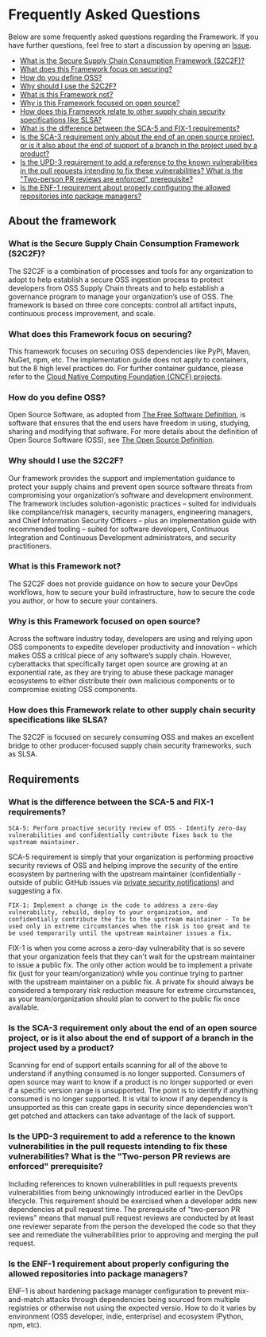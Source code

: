 # Frequently Asked Questions

Below are some frequently asked questions regarding the Framework. If you have further questions, feel free to start a discussion by opening an [Issue](https://github.com/ossf/s2c2f/issues).

- [What is the Secure Supply Chain Consumption Framework (S2C2F)?](#what-is-the-secure-supply-chain-consumption-framework-s2c2f)
- [What does this Framework focus on securing?](#what-does-this-framework-focus-on-securing)
- [How do you define OSS?](#how-do-you-define-OSS)
- [Why should I use the S2C2F?](#why-should-i-use-the-s2c2f)
- [What is this Framework not?](#what-is-this-framework-not)
- [Why is this Framework focused on open source?](#why-is-this-framework-focused-on-open-source)
- [How does this Framework relate to other supply chain security specifications like SLSA?](#how-does-this-framework-relate-to-other-supply-chain-security-specifications-like-slsa)
- [What is the difference between the SCA-5 and FIX-1 requirements?](#what-is-the-difference-between-the-SCA-5-and-FIX-1-requirements)
- [Is the SCA-3 requirement only about the end of an open source project, or is it also about the end of support of a branch in the project used by a product?](#is-the-sca-3-requirement-only-about-the-end-of-an-open-source-project-or-is-it-also-about-the-end-of-support-of-a-branch-in-the-project-used-by-a-product)
- [Is the UPD-3 requirement to add a reference to the known vulnerabilities in the pull requests intending to fix these vulnerabilities? What is the "Two-person PR reviews are enforced" prerequisite?](#is-the-upd-3-requirement-to-add-a-reference-to-the-known-vulnerabilities-in-the-pull-requests-intending-to-fix-these-vulnerabilities-what-is-the-two-person-pr-reviews-are-enforced-prerequisite)
- [Is the ENF-1 requirement about properly configuring the allowed repositories into package managers?](#is-the-enf-1-requirement-about-properly-configuring-the-allowed-repositories-into-package-managers)

## About the framework

### What is the Secure Supply Chain Consumption Framework (S2C2F)?
The S2C2F is a combination of processes and tools for any organization to adopt to help establish a secure OSS ingestion process to protect developers from OSS Supply Chain threats and to help establish a governance program to manage your organization’s use of OSS. The framework is based on three core concepts: control all artifact inputs, continuous process improvement, and scale.

### What does this Framework focus on securing?
This framework focuses on securing OSS dependencies like PyPI, Maven, NuGet, npm, etc. The implementation guide does not apply to containers, but the 8 high level practices do. For further container guidance, please refer to the [Cloud Native Computing Foundation (CNCF) projects](https://www.cncf.io/projects/).

### How do you define OSS?
Open Source Software, as adopted from [The Free Software Definition](https://en.wikipedia.org/wiki/The_Free_Software_Definition), is software that ensures that the end users have freedom in using, studying, sharing and modifying that software. For more details about the definition of Open Source Software (OSS), see [The Open Source Definition](https://opensource.org/osd/).

### Why should I use the S2C2F?
Our framework provides the support and implementation guidance to protect your supply chains and prevent open source software threats from compromising your organization’s software and development environment. The framework includes solution-agonistic practices – suited for individuals like compliance/risk managers, security managers, engineering managers, and Chief Information Security Officers – plus an implementation guide with recommended tooling – suited for software developers, Continuous Integration and Continuous Development administrators, and security practitioners.

### What is this Framework not?
The S2C2F does not provide guidance on how to secure your DevOps workflows, how to secure your build infrastructure, how to secure the code you author, or how to secure your containers.

### Why is this Framework focused on open source?
Across the software industry today, developers are using and relying upon OSS components to expedite developer productivity and innovation – which makes OSS a critical piece of any software’s supply chain. However, cyberattacks that specifically target open source are growing at an exponential rate, as they are trying to abuse these package manager ecosystems to either distribute their own malicious components or to compromise existing OSS components. 

### How does this Framework relate to other supply chain security specifications like SLSA?
The S2C2F is focused on securely consuming OSS and makes an excellent bridge to other producer-focused supply chain security frameworks, such as SLSA.

## Requirements

### What is the difference between the SCA-5 and FIX-1 requirements?
`SCA-5: Perform proactive security review of OSS - Identify zero-day vulnerabilities and confidentially contribute fixes back to the upstream maintainer.`

SCA-5 requirement is simply that your organization is performing proactive security reviews of OSS and helping improve the security of the entire ecosystem by partnering with the upstream maintainer (confidentially - outside of public GitHub issues via [private security notifications](https://docs.github.com/en/code-security/security-advisories/guidance-on-reporting-and-writing/privately-reporting-a-security-vulnerability)) and suggesting a fix.

`FIX-1: Implement a change in the code to address a zero-day vulnerability, rebuild, deploy to your organization, and confidentially contribute the fix to the upstream maintainer - To be used only in extreme circumstances when the risk is too great and to be used temporarily until the upstream maintainer issues a fix.`

FIX-1 is when you come across a zero-day vulnerability that is so severe that your organization feels that they can't wait for the upstream maintainer to issue a public fix. The only other action would be to implement a private fix (just for your team/organization) while you continue trying to partner with the upstream maintainer on a public fix. A private fix should always be considered a temporary risk reduction measure for extreme circumstances, as your team/organization should plan to convert to the public fix once available.

### Is the SCA-3 requirement only about the end of an open source project, or is it also about the end of support of a branch in the project used by a product?

Scanning for end of support entails scanning for all of the above to understand if anything consumed is no longer supported. Consumers of open source may want to know if a product is no longer supported or even if a specific version range is unsupported. The point is to identify if anything consumed is no longer supported. It is vital to know if any dependency is unsupported as this can create gaps in security since dependencies won't get patched and attackers can take advantage of the lack of support.

### Is the UPD-3 requirement to add a reference to the known vulnerabilities in the pull requests intending to fix these vulnerabilities? What is the "Two-person PR reviews are enforced" prerequisite?

Including references to known vulnerabilities in pull requests prevents vulnerabilities from being unknowingly introduced earlier in the DevOps lifecycle. This requirement should be exercised when a developer adds new dependencies at pull request time. The prerequisite of "two-person PR reviews" means that manual pull request reviews are conducted by at least one reviewer separate from the person the developed the code so that they see and remediate the vulnerabilities prior to approving and merging the pull request.

### Is the ENF-1 requirement about properly configuring the allowed repositories into package managers?

ENF-1 is about hardening package manager configuration to prevent mix-and-match attacks through dependencies being sourced from multiple registries or otherwise not using the expected versio. How to do it varies by environment (OSS developer, indie, enterprise) and ecosystem (Python, npm, etc).
